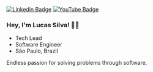 [![Linkedin Badge](https://img.shields.io/badge/-LinkedIn-blue?style=flat&logo=Linkedin&logoColor=white&link=https://www.linkedin.com/in/lucassilvasoftware/)](https://www.linkedin.com/in/lucassilvasoftware/)
[![YouTube Badge](https://img.shields.io/badge/-YouTube-red?style=flat&logo=YouTube&logoColor=white&link=https://www.youtube.com/@lucassilvasoftware)](https://www.youtube.com/@lucassilvasoftware)

### Hey, I'm Lucas Silva! 👋🏽

- Tech Lead  
- Software Engineer  
- São Paulo, Brazil  

Endless passion for solving problems through software.
